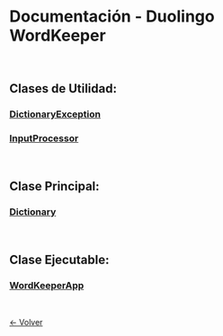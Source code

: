 # Documentación - Duolingo WordKeeper

<br>

## Clases de Utilidad:

### [DictionaryException](./classes/dictionary_exception.md)

### [InputProcessor](./classes/input_processor.md)

<br>

## Clase Principal:

### [Dictionary](./classes/dictionary.md)

<br>

## Clase Ejecutable:

### [WordKeeperApp](./classes/wordkeeper_app.md)

<br>

[<- Volver](../README.md)